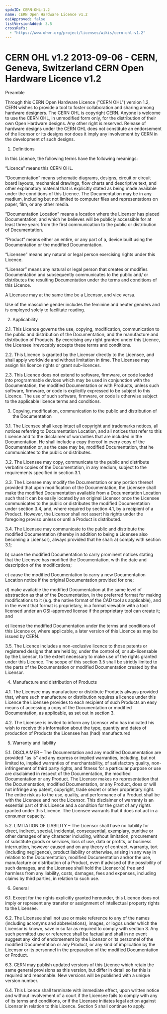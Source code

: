 ```yaml
---
spdxID: CERN-OHL-1.2
name: CERN Open Hardware Licence v1.2
osiApproved: false
listVersionAdded: 3.5
crossRefs: 
  - "https://www.ohwr.org/project/licenses/wikis/cern-ohl-v1.2"
---
```


# CERN OHL v1.2 2013-09-06 - CERN, Geneva, Switzerland CERN Open Hardware Licence v1.2

Preamble

Through this CERN Open Hardware Licence ("CERN OHL") version 1.2, CERN wishes to provide a tool to foster collaboration and sharing among hardware designers. The CERN OHL is copyright CERN. Anyone is welcome to use the CERN OHL, in unmodified form only, for the distribution of their own Open Hardware designs. Any other right is reserved. Release of hardware designs under the CERN OHL does not constitute an endorsement of the licensor or its designs nor does it imply any involvement by CERN in the development of such designs.

1. Definitions

In this Licence, the following terms have the following meanings:

“Licence” means this CERN OHL.

“Documentation” means schematic diagrams, designs, circuit or circuit board layouts, mechanical drawings, flow charts and descriptive text, and other explanatory material that is explicitly stated as being made available under the conditions of this Licence. The Documentation may be in any medium, including but not limited to computer files and representations on paper, film, or any other media.

“Documentation Location” means a location where the Licensor has placed Documentation, and which he believes will be publicly accessible for at least three years from the first communication to the public or distribution of Documentation.

“Product” means either an entire, or any part of a, device built using the Documentation or the modified Documentation.

“Licensee” means any natural or legal person exercising rights under this Licence.

“Licensor” means any natural or legal person that creates or modifies Documentation and subsequently communicates to the public and/ or distributes the resulting Documentation under the terms and conditions of this Licence.

A Licensee may at the same time be a Licensor, and vice versa.

Use of the masculine gender includes the feminine and neuter genders and is employed solely to facilitate reading.

2. Applicability

2.1. This Licence governs the use, copying, modification, communication to the public and distribution of the Documentation, and the manufacture and distribution of Products. By exercising any right granted under this Licence, the Licensee irrevocably accepts these terms and conditions.

2.2. This Licence is granted by the Licensor directly to the Licensee, and shall apply worldwide and without limitation in time. The Licensee may assign his licence rights or grant sub-licences.

2.3. This Licence does not extend to software, firmware, or code loaded into programmable devices which may be used in conjunction with the Documentation, the modified Documentation or with Products, unless such software, firmware, or code is explicitly expressed to be subject to this Licence. The use of such software, firmware, or code is otherwise subject to the applicable licence terms and conditions.

3. Copying, modification, communication to the public and distribution of the Documentation

3.1. The Licensee shall keep intact all copyright and trademarks notices, all notices referring to Documentation Location, and all notices that refer to this Licence and to the disclaimer of warranties that are included in the Documentation. He shall include a copy thereof in every copy of the Documentation or, as the case may be, modified Documentation, that he communicates to the public or distributes.

3.2. The Licensee may copy, communicate to the public and distribute verbatim copies of the Documentation, in any medium, subject to the requirements specified in section 3.1.

3.3. The Licensee may modify the Documentation or any portion thereof provided that upon modification of the Documentation, the Licensee shall make the modified Documentation available from a Documentation Location such that it can be easily located by an original Licensor once the Licensee communicates to the public or distributes the modified Documentation under section 3.4, and, where required by section 4.1, by a recipient of a Product. However, the Licensor shall not assert his rights under the foregoing proviso unless or until a Product is distributed.

3.4. The Licensee may communicate to the public and distribute the modified Documentation (thereby in addition to being a Licensee also becoming a Licensor), always provided that he shall:
  a) comply with section 3.1;

  b) cause the modified Documentation to carry prominent notices stating that the Licensee has modified the Documentation, with the date and description of the modifications;

  c) cause the modified Documentation to carry a new Documentation Location notice if the original Documentation provided for one;

  d) make available the modified Documentation at the same level of abstraction as that of the Documentation, in the preferred format for making modifications to it (e.g. the native format of the CAD tool as applicable), and in the event that format is proprietary, in a format viewable with a tool licensed under an OSI-approved license if the proprietary tool can create it; and

  e) license the modified Documentation under the terms and conditions of this Licence or, where applicable, a later version of this Licence as may be issued by CERN.

3.5. The Licence includes a non-exclusive licence to those patents or registered designs that are held by, under the control of, or sub-licensable by the Licensor, to the extent necessary to make use of the rights granted under this Licence. The scope of this section 3.5 shall be strictly limited to the parts of the Documentation or modified Documentation created by the Licensor.

4. Manufacture and distribution of Products

4.1. The Licensee may manufacture or distribute Products always provided that, where such manufacture or distribution requires a licence under this Licence the Licensee provides to each recipient of such Products an easy means of accessing a copy of the Documentation or modified Documentation, as applicable, as set out in section 3.

4.2. The Licensee is invited to inform any Licensor who has indicated his wish to receive this information about the type, quantity and dates of production of Products the Licensee has (had) manufactured

5. Warranty and liability

5.1. DISCLAIMER – The Documentation and any modified Documentation are provided "as is" and any express or implied warranties, including, but not limited to, implied warranties of merchantability, of satisfactory quality, non-infringement of third party rights, and fitness for a particular purpose or use are disclaimed in respect of the Documentation, the modified Documentation or any Product. The Licensor makes no representation that the Documentation, modified Documentation, or any Product, does or will not infringe any patent, copyright, trade secret or other proprietary right. The entire risk as to the use, quality, and performance of a Product shall be with the Licensee and not the Licensor. This disclaimer of warranty is an essential part of this Licence and a condition for the grant of any rights granted under this Licence. The Licensee warrants that it does not act in a consumer capacity.

5.2. LIMITATION OF LIABILITY – The Licensor shall have no liability for direct, indirect, special, incidental, consequential, exemplary, punitive or other damages of any character including, without limitation, procurement of substitute goods or services, loss of use, data or profits, or business interruption, however caused and on any theory of contract, warranty, tort (including negligence), product liability or otherwise, arising in any way in relation to the Documentation, modified Documentation and/or the use, manufacture or distribution of a Product, even if advised of the possibility of such damages, and the Licensee shall hold the Licensor(s) free and harmless from any liability, costs, damages, fees and expenses, including claims by third parties, in relation to such use.

6. General

6.1. Except for the rights explicitly granted hereunder, this Licence does not imply or represent any transfer or assignment of intellectual property rights to the Licensee.

6.2. The Licensee shall not use or make reference to any of the names (including acronyms and abbreviations), images, or logos under which the Licensor is known, save in so far as required to comply with section 3. Any such permitted use or reference shall be factual and shall in no event suggest any kind of endorsement by the Licensor or its personnel of the modified Documentation or any Product, or any kind of implication by the Licensor or its personnel in the preparation of the modified Documentation or Product.

6.3. CERN may publish updated versions of this Licence which retain the same general provisions as this version, but differ in detail so far this is required and reasonable. New versions will be published with a unique version number.

6.4. This Licence shall terminate with immediate effect, upon written notice and without involvement of a court if the Licensee fails to comply with any of its terms and conditions, or if the Licensee initiates legal action against Licensor in relation to this Licence. Section 5 shall continue to apply.
